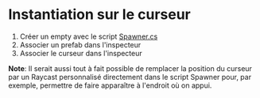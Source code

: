 # Instantiation sur le curseur

1. Créer un empty avec le script [Spawner.cs](scripts/Spawner.cs)
2. Associer un prefab dans l'inspecteur
3. Associer le curseur dans l'inspecteur

**Note**: Il serait aussi tout à fait possible de remplacer la position du curseur par un Raycast personnalisé directement dans le script Spawner pour, par exemple, permettre de faire apparaître à l'endroit où on appui.
